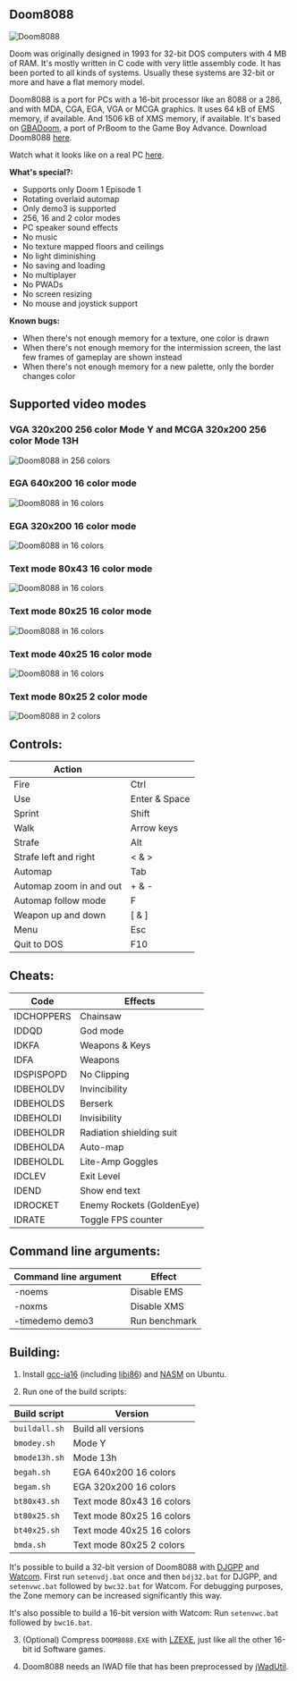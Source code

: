 ## Doom8088
![Doom8088](readme_imgs/doom8088.png?raw=true)

Doom was originally designed in 1993 for 32-bit DOS computers with 4 MB of RAM.
It's mostly written in C code with very little assembly code.
It has been ported to all kinds of systems.
Usually these systems are 32-bit or more and have a flat memory model.

Doom8088 is a port for PCs with a 16-bit processor like an 8088 or a 286, and with MDA, CGA, EGA, VGA or MCGA graphics.
It uses 64 kB of EMS memory, if available.
And 1506 kB of XMS memory, if available.
It's based on [GBADoom](https://github.com/doomhack/GBADoom), a port of PrBoom to the Game Boy Advance.
Download Doom8088 [here](https://github.com/FrenkelS/Doom8088/releases).

Watch what it looks like on a real PC [here](https://www.youtube.com/watch?v=oAX1-lNuUBY).

**What's special?:**
 - Supports only Doom 1 Episode 1
 - Rotating overlaid automap
 - Only demo3 is supported
 - 256, 16 and 2 color modes
 - PC speaker sound effects
 - No music
 - No texture mapped floors and ceilings
 - No light diminishing
 - No saving and loading
 - No multiplayer
 - No PWADs
 - No screen resizing
 - No mouse and joystick support

**Known bugs:**
 - When there's not enough memory for a texture, one color is drawn
 - When there's not enough memory for the intermission screen, the last few frames of gameplay are shown instead
 - When there's not enough memory for a new palette, only the border changes color

## Supported video modes

### VGA 320x200 256 color Mode Y and MCGA 320x200 256 color Mode 13H
![Doom8088 in 256 colors](readme_imgs/doom8088.png?raw=true)

### EGA 640x200 16 color mode
![Doom8088 in 16 colors](readme_imgs/doomegah.png?raw=true)

### EGA 320x200 16 color mode
![Doom8088 in 16 colors](readme_imgs/doomegam.png?raw=true)

### Text mode 80x43 16 color mode
![Doom8088 in 16 colors](readme_imgs/doomt80x43.png?raw=true)

### Text mode 80x25 16 color mode
![Doom8088 in 16 colors](readme_imgs/doomt80x25.png?raw=true)

### Text mode 40x25 16 color mode
![Doom8088 in 16 colors](readme_imgs/doomt40x25.png?raw=true)

### Text mode 80x25 2 color mode
![Doom8088 in 2 colors](readme_imgs/doomt80x25m.png?raw=true)

## Controls:
|Action                 |             |
|-----------------------|-------------|
|Fire                   |Ctrl         |
|Use                    |Enter & Space|
|Sprint                 |Shift        |
|Walk                   |Arrow keys   |
|Strafe                 |Alt          |
|Strafe left and right  |< & >        |
|Automap                |Tab          |
|Automap zoom in and out|+ & -        |
|Automap follow mode    |F            |
|Weapon up and down     |[ & ]        |
|Menu                   |Esc          |
|Quit to DOS            |F10          |

## Cheats:
|Code      |Effects                  |
|----------|-------------------------|
|IDCHOPPERS|Chainsaw                 |
|IDDQD     |God mode                 |
|IDKFA     |Weapons & Keys           |
|IDFA      |Weapons                  |
|IDSPISPOPD|No Clipping              |
|IDBEHOLDV |Invincibility            |
|IDBEHOLDS |Berserk                  |
|IDBEHOLDI |Invisibility             |
|IDBEHOLDR |Radiation shielding suit |
|IDBEHOLDA |Auto-map                 |
|IDBEHOLDL |Lite-Amp Goggles         |
|IDCLEV    |Exit Level               |
|IDEND     |Show end text            |
|IDROCKET  |Enemy Rockets (GoldenEye)|
|IDRATE    |Toggle FPS counter       |

## Command line arguments:
|Command line argument|Effect       |
|---------------------|-------------|
|-noems               |Disable EMS  |
|-noxms               |Disable XMS  |
|-timedemo demo3      |Run benchmark|

## Building:
1) Install [gcc-ia16](https://launchpad.net/%7Etkchia/+archive/ubuntu/build-ia16) (including [libi86](https://gitlab.com/tkchia/libi86)) and [NASM](https://www.nasm.us) on Ubuntu.

2) Run one of the build scripts:

|Build script |Version                  |
|-------------|-------------------------|
|`buildall.sh`|Build all versions       |
|`bmodey.sh`  |Mode Y                   |
|`bmode13h.sh`|Mode 13h                 |
|`begah.sh`   |EGA 640x200 16 colors    |
|`begam.sh`   |EGA 320x200 16 colors    |
|`bt80x43.sh` |Text mode 80x43 16 colors|
|`bt80x25.sh` |Text mode 80x25 16 colors|
|`bt40x25.sh` |Text mode 40x25 16 colors|
|`bmda.sh`    |Text mode 80x25  2 colors|

It's possible to build a 32-bit version of Doom8088 with [DJGPP](https://github.com/andrewwutw/build-djgpp) and [Watcom](https://github.com/open-watcom/open-watcom-v2).
First run `setenvdj.bat` once and then `bdj32.bat` for DJGPP, and `setenvwc.bat` followed by `bwc32.bat` for Watcom.
For debugging purposes, the Zone memory can be increased significantly this way.

It's also possible to build a 16-bit version with Watcom: Run `setenvwc.bat` followed by `bwc16.bat`.


3) (Optional) Compress `DOOM8088.EXE` with [LZEXE](https://bellard.org/lzexe.html), just like all the other 16-bit id Software games.

4) Doom8088 needs an IWAD file that has been preprocessed by [jWadUtil](https://github.com/FrenkelS/jWadUtil).
